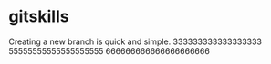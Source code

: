 # gitskills
Creating a new branch is quick and simple.
333333333333333333
55555555555555555555
666666666666666666666
